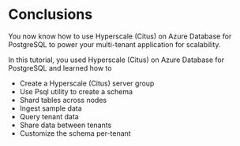 # Conclusions

You now know how to use Hyperscale (Citus) on Azure Database for PostgreSQL to power your multi-tenant application for scalability.

In this tutorial, you used Hyperscale (Citus) on Azure Database for PostgreSQL and learned how to
*	Create a Hyperscale (Citus) server group
*	Use Psql utility to create a schema
*	Shard tables across nodes
*	Ingest sample data
*	Query tenant data
*	Share data between tenants
*	Customize the schema per-tenant

